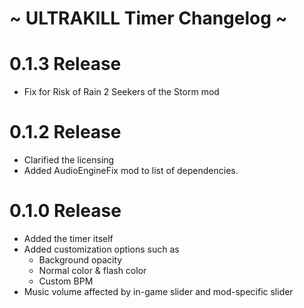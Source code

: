 # ~ ULTRAKILL Timer Changelog ~

# 0.1.3 Release

- Fix for Risk of Rain 2 Seekers of the Storm mod

# 0.1.2 Release

- Clarified the licensing
- Added AudioEngineFix mod to list of dependencies.

# 0.1.0 Release

- Added the timer itself
- Added customization options such as
  - Background opacity
  - Normal color & flash color
  - Custom BPM
- Music volume affected by in-game slider and mod-specific slider
